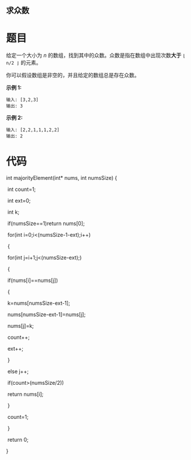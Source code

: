 ## 求众数

# 题目

给定一个大小为 *n* 的数组，找到其中的众数。众数是指在数组中出现次数**大于** `⌊ n/2 ⌋` 的元素。

  

你可以假设数组是非空的，并且给定的数组总是存在众数。

  

**示例 1:**

  

```
输入: [3,2,3]
输出: 3
```

  

**示例 2:**

  

```
输入: [2,2,1,1,1,2,2]
输出: 2
```

# 代码

int majorityElement(int* nums, int numsSize) {  

​    int count=1;  

​    int ext=0;  

​    int k;  

​    if(numsSize==1)return nums[0];  

​    for(int i=0;i<(numsSize-1-ext);i++)  

​    {  

​        for(int j=i+1;j<(numsSize-ext);)  

​        {  

​            if(nums[i]==nums[j])  

​            {  

​                k=nums[numsSize-ext-1];  

​                nums[numsSize-ext-1]=nums[j];  

​                nums[j]=k;  

​                count++;  

​                ext++;  

​            }  

​            else j++;  

​            if(count>(numsSize/2))  

​                return nums[i];  

​        }        

​        count=1;  

​    }  

​    return 0;  

}  

